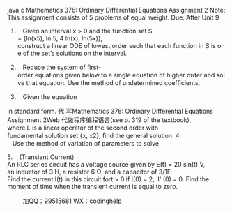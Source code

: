 java c
Mathematics 376: Ordinary Differential Equations
Assignment 2
Note: This assignment consists of 5 problems of equal weight.
Due: After Unit 9
1.    Given an interval x > 0 and the function set
S = {ln(x5), ln 5, 4 ln(x), ln(5x)},
construct a linear ODE of lowest order such that each function in S is one of the set’s solutions on the interval.
2.    Reduce the system of ﬁrst-order equations given below to a single equation of higher order and solve that equation. Use the method of undetermined coefﬁcients.

3.    Given the equation

in standard form. 代 写Mathematics 376: Ordinary Differential Equations Assignment 2Web
代做程序编程语言(see p. 319 of the textbook), where L is a linear operator of the second order with fundamental solution set {x, x2}, ﬁnd the general solution.
4.    Use the method of variation of parameters to solve

5.    (Transient Current)
An RLC series circuit has a voltage source given by E(t) = 20 sin(t) V, an inductor of 3 H, a resistor
6 Ω, and a capacitor of 3/1F. Find the current I(t) in this circuit fort > 0 if
I(0) = 2,  I' (0) = 0.
Find the moment of time when the transient current is equal to zero.







         
加QQ：99515681  WX：codinghelp

